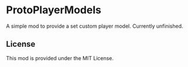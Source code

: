 # ProtoPlayerModels

A simple mod to provide a set custom player model. Currently unfinished.

## License

This mod is provided under the MIT License.
